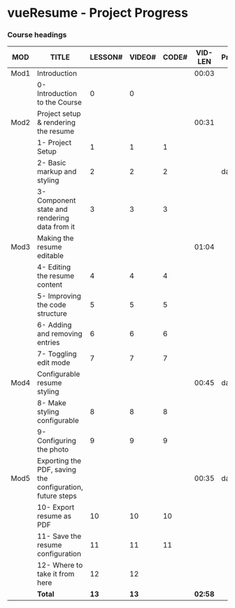 # vueResume - Project Progress



### Course headings

| MOD  | TITLE                                                     | LESSON# | VIDEO# | CODE# | VID-LEN   | Progress |
| ---- | --------------------------------------------------------- | ------- | ------ | ----- | --------- | -------- |
| Mod1 | Introduction                                              |         |        |       | 00:03     |          |
|      | 0- Introduction to the Course                             | 0       | 0      |       |           |          |
| Mod2 | Project setup & rendering the resume                      |         |        |       | 00:31     |          |
|      | 1- Project Setup                                          | 1       | 1      | 1     |           |          |
|      | 2- Basic markup and styling                               | 2       | 2      | 2     |           | day 1    |
|      | 3- Component state and rendering data from it             | 3       | 3      | 3     |           |          |
| Mod3 | Making the resume editable                                |         |        |       | 01:04     |          |
|      | 4- Editing the resume content                             | 4       | 4      | 4     |           |          |
|      | 5- Improving the code structure                           | 5       | 5      | 5     |           |          |
|      | 6- Adding and removing entries                            | 6       | 6      | 6     |           |          |
|      | 7- Toggling edit mode                                     | 7       | 7      | 7     |           |          |
| Mod4 | Configurable resume styling                               |         |        |       | 00:45     | day 2    |
|      | 8- Make styling configurable                              | 8       | 8      | 8     |           |          |
|      | 9- Configuring the photo                                  | 9       | 9      | 9     |           |          |
| Mod5 | Exporting the PDF, saving the configuration, future steps |         |        |       | 00:35     | day 3    |
|      | 10- Export resume as PDF                                  | 10      | 10     | 10    |           |          |
|      | 11- Save the resume configuration                         | 11      | 11     | 11    |           |          |
|      | 12- Where to take it from here                            | 12      | 12     |       |           |          |
|      | __Total__                                                 | __13__  | __13__ |       | __02:58__ |          |

